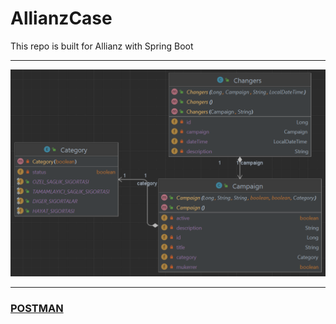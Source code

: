 # AllianzCase
This repo is built for Allianz with Spring Boot
<hr>


![UML DIAGRAM](https://github.com/emrahyilm4z/AllianzCase/blob/main/ScreenShot/allianz.png)

<hr>


### [POSTMAN](https://github.com/emrahyilm4z/AllianzCase/blob/main/Allianz.postman_collection.json)
